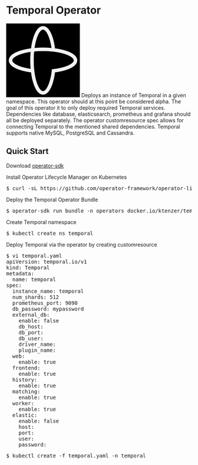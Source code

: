 # Temporal Operator
![Temporal](image/temporal-logo.png)
Deploys an instance of Temporal in a given namespace. This operator should at this point be considered alpha. The goal of this operator it to only deploy required Temporal services. Dependencies like database, elasticsearch, prometheus and grafana should all be deployed separately. The operator customresource spec allows for connecting Temporal to the mentioned shared dependencies. Temporal supports native MySQL, PostgreSQL and Cassandra.

## Quick Start
Download [operator-sdk](https://sdk.operatorframework.io/docs/installation/)

Install Operator Lifecycle Manager on Kubernetes
<pre>
$ curl -sL https://github.com/operator-framework/operator-lifecycle-manager/releases/download/v0.22.0/install.sh | bash -s v0.22.0
</pre>

Deploy the Temporal Operator Bundle
<pre>
$ operator-sdk run bundle -n operators docker.io/ktenzer/temporal-operator-bundle:v0.1.0
</pre>

Create Temporal namespace
<pre>
$ kubectl create ns temporal
</pre>

Deploy Temporal via the operator by creating customresource
<pre>
$ vi temporal.yaml
apiVersion: temporal.io/v1
kind: Temporal
metadata:
  name: temporal
spec:
  instance_name: temporal
  num_shards: 512
  prometheus_port: 9090
  db_password: mypassword
  external_db:
    enable: false
    db_host:
    db_port:
    db_user:
    driver_name:
    plugin_name:
  web:
    enable: true
  frontend:
    enable: true
  history:
    enable: true
  matching:
    enable: true
  worker:
    enable: true
  elastic:
    enable: false
    host: 
    port:
    user:
    password:
</pre>

<pre>
$ kubectl create -f temporal.yaml -n temporal
</pre>
